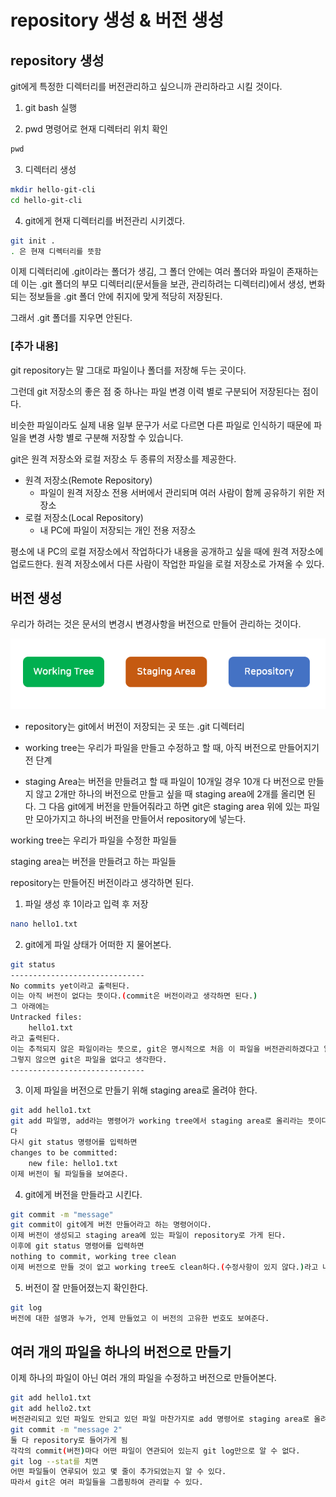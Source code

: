 # repository 생성 & 버전 생성

## repository 생성

git에게 특정한 디렉터리를 버전관리하고 싶으니까 관리하라고 시킬 것이다.

1. git bash 실행

2. pwd 명령어로 현재 디렉터리 위치 확인

```cmd
pwd
```

3. 디렉터리 생성

```bash
mkdir hello-git-cli
cd hello-git-cli
```

4. git에게 현재 디렉터리를 버전관리 시키겠다.

```bash
git init .
. 은 현재 디렉터리를 뜻함
```

 이제 디렉터리에 .git이라는 폴더가 생김, 그 폴더 안에는 여러 폴더와 파일이 존재하는데 이는 .git 폴더의 부모 디렉터리(문서들을 보관, 관리하려는 디렉터리)에서 생성, 변화되는 정보들을 .git 폴더 안에 취지에 맞게 적당히 저장된다.

 그래서 .git 폴더를 지우면 안된다.

### [추가 내용]

 git repository는 말 그대로 파일이나 폴더를 저장해 두는 곳이다.

 그런데 git 저장소의 좋은 점 중 하나는 파일 변경 이력 별로 구분되어 저장된다는 점이다.

 비슷한 파일이라도 실제 내용 일부 문구가 서로 다르면 다른 파일로 인식하기 때문에 파일을 변경 사항 별로 구분해 저장할 수 있습니다.

git은 원격 저장소와 로컬 저장소 두 종류의 저장소를 제공한다.

- 원격 저장소(Remote Repository)
  - 파일이 원격 저장소 전용 서버에서 관리되며 여러 사람이 함께 공유하기 위한 저장소
- 로컬 저장소(Local Repository)
  - 내 PC에 파일이 저장되는 개인 전용 저장소

 평소에 내 PC의 로컬 저장소에서 작업하다가 내용을 공개하고 싶을 때에 원격 저장소에 업로드한다. 원격 저장소에서 다른 사람이 작업한 파일을 로컬 저장소로 가져올 수 있다.



## 버전 생성

우리가 하려는 것은 문서의 변경시 변경사항을 버전으로 만들어 관리하는 것이다.

![version](images/version.PNG)

- repository는 git에서 버전이 저장되는 곳 또는 .git 디렉터리

- working tree는 우리가 파일을 만들고 수정하고 할 때, 아직 버전으로 만들어지기 전 단계

- staging Area는 버전을 만들려고 할 때 파일이 10개일 경우 10개 다 버전으로 만들지 않고 2개만 하나의 버전으로 만들고 싶을 때 staging area에 2개를 올리면 된다. 그 다음 git에게 버전을 만들어줘라고 하면 git은 staging area 위에 있는 파일만 모아가지고 하나의 버전을 만들어서 repository에 넣는다.



working tree는 우리가 파일을 수정한 파일들

staging area는 버전을 만들려고 하는 파일들

repository는 만들어진 버전이라고 생각하면 된다.



1. 파일 생성 후 1이라고 입력 후 저장

```bash
nano hello1.txt
```

2. git에게 파일 상태가 어떠한 지 물어본다.

```bash
git status
------------------------------
No commits yet이라고 출력된다.
이는 아직 버전이 없다는 뜻이다.(commit은 버전이라고 생각하면 된다.)
그 아래에는
Untracked files:
	hello1.txt
라고 출력된다.
이는 추적되지 않은 파일이라는 뜻으로, git은 명시적으로 처음 이 파일을 버전관리하겠다고 알려줘야 한다.
그렇지 않으면 git은 파일을 없다고 생각한다.
------------------------------
```

3. 이제 파일을 버전으로 만들기 위해 staging area로 올려야 한다.

```bash
git add hello1.txt
git add 파일명, add라는 명령어가 working tree에서 staging area로 올리라는 뜻이다.
다
다시 git status 명령어를 입력하면
changes to be committed:
	new file: hello1.txt
이제 버전이 될 파일들을 보여준다.
```

4. git에게 버전을 만들라고 시킨다.

```bash
git commit -m "message"
git commit이 git에게 버전 만들어라고 하는 명령어이다.
이제 버전이 생성되고 staging area에 있는 파일이 repository로 가게 된다.
이후에 git status 명령어를 입력하면
nothing to commit, working tree clean
이제 버전으로 만들 것이 없고 working tree도 clean하다.(수정사항이 있지 않다.)라고 나온다.
```

5. 버전이 잘 만들어졌는지 확인한다.

```bash
git log
버전에 대한 설명과 누가, 언제 만들었고 이 버전의 고유한 번호도 보여준다.
```



## 여러 개의 파일을 하나의 버전으로 만들기

이제 하나의 파일이 아닌 여러 개의 파일을 수정하고 버전으로 만들어본다.

```bash
git add hello1.txt
git add hello2.txt
버전관리되고 있던 파일도 안되고 있던 파일 마찬가지로 add 명령어로 staging area로 올려준다.
git commit -m "message 2"
둘 다 repository로 들어가게 됨
각각의 commit(버전)마다 어떤 파일이 연관되어 있는지 git log만으로 알 수 없다.
git log --stat를 치면
어떤 파일들이 연루되어 있고 몇 줄이 추가되었는지 알 수 있다.
따라서 git은 여러 파일들을 그룹핑하여 관리할 수 있다.
```



